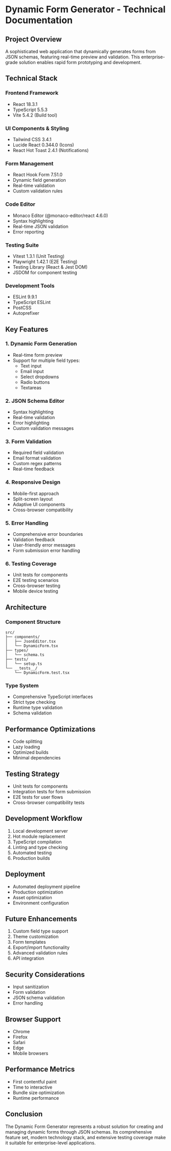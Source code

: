 # Dynamic Form Generator - Technical Documentation

## Project Overview
A sophisticated web application that dynamically generates forms from JSON schemas, featuring real-time preview and validation. This enterprise-grade solution enables rapid form prototyping and development.

## Technical Stack

### Frontend Framework
- React 18.3.1
- TypeScript 5.5.3
- Vite 5.4.2 (Build tool)

### UI Components & Styling
- Tailwind CSS 3.4.1
- Lucide React 0.344.0 (Icons)
- React Hot Toast 2.4.1 (Notifications)

### Form Management
- React Hook Form 7.51.0
- Dynamic field generation
- Real-time validation
- Custom validation rules

### Code Editor
- Monaco Editor (@monaco-editor/react 4.6.0)
- Syntax highlighting
- Real-time JSON validation
- Error reporting

### Testing Suite
- Vitest 1.3.1 (Unit Testing)
- Playwright 1.42.1 (E2E Testing)
- Testing Library (React & Jest DOM)
- JSDOM for component testing

### Development Tools
- ESLint 9.9.1
- TypeScript ESLint
- PostCSS
- Autoprefixer

## Key Features

### 1. Dynamic Form Generation
- Real-time form preview
- Support for multiple field types:
  - Text input
  - Email input
  - Select dropdowns
  - Radio buttons
  - Textareas

### 2. JSON Schema Editor
- Syntax highlighting
- Real-time validation
- Error highlighting
- Custom validation messages

### 3. Form Validation
- Required field validation
- Email format validation
- Custom regex patterns
- Real-time feedback

### 4. Responsive Design
- Mobile-first approach
- Split-screen layout
- Adaptive UI components
- Cross-browser compatibility

### 5. Error Handling
- Comprehensive error boundaries
- Validation feedback
- User-friendly error messages
- Form submission error handling

### 6. Testing Coverage
- Unit tests for components
- E2E testing scenarios
- Cross-browser testing
- Mobile device testing

## Architecture

### Component Structure
```
src/
├── components/
│   ├── JsonEditor.tsx
│   └── DynamicForm.tsx
├── types/
│   └── schema.ts
├── tests/
│   └── setup.ts
└── __tests__/
    └── DynamicForm.test.tsx
```

### Type System
- Comprehensive TypeScript interfaces
- Strict type checking
- Runtime type validation
- Schema validation

## Performance Optimizations
- Code splitting
- Lazy loading
- Optimized builds
- Minimal dependencies

## Testing Strategy
- Unit tests for components
- Integration tests for form submission
- E2E tests for user flows
- Cross-browser compatibility tests

## Development Workflow
1. Local development server
2. Hot module replacement
3. TypeScript compilation
4. Linting and type checking
5. Automated testing
6. Production builds

## Deployment
- Automated deployment pipeline
- Production optimization
- Asset optimization
- Environment configuration

## Future Enhancements
1. Custom field type support
2. Theme customization
3. Form templates
4. Export/import functionality
5. Advanced validation rules
6. API integration

## Security Considerations
- Input sanitization
- Form validation
- JSON schema validation
- Error handling

## Browser Support
- Chrome
- Firefox
- Safari
- Edge
- Mobile browsers

## Performance Metrics
- First contentful paint
- Time to interactive
- Bundle size optimization
- Runtime performance

## Conclusion
The Dynamic Form Generator represents a robust solution for creating and managing dynamic forms through JSON schemas. Its comprehensive feature set, modern technology stack, and extensive testing coverage make it suitable for enterprise-level applications.